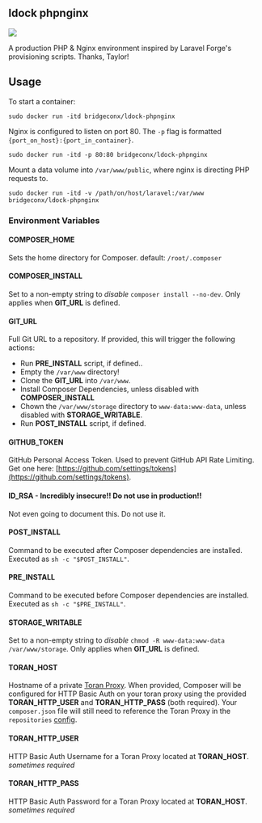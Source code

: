 ## ldock phpnginx

![](http://dockeri.co/image/bridgeconx/ldock-phpnginx)

A production PHP & Nginx environment inspired by Laravel Forge's provisioning scripts. Thanks, Taylor!

## Usage

To start a container:

```
sudo docker run -itd bridgeconx/ldock-phpnginx
```

Nginx is configured to listen on port 80. The `-p` flag is formatted `{port_on_host}:{port_in_container}`.

```
sudo docker run -itd -p 80:80 bridgeconx/ldock-phpnginx
```

Mount a data volume into `/var/www/public`, where nginx is directing PHP requests to.

```
sudo docker run -itd -v /path/on/host/laravel:/var/www bridgeconx/ldock-phpnginx
```

### Environment Variables

#### **COMPOSER_HOME**

Sets the home directory for Composer. default: `/root/.composer`

#### **COMPOSER_INSTALL**

Set to a non-empty string to *disable* `composer install --no-dev`. Only applies when **GIT_URL** is defined.

#### **GIT_URL**

Full Git URL to a repository. If provided, this will trigger the following actions:

- Run **PRE_INSTALL** script, if defined..
- Empty the `/var/www` directory!
- Clone the **GIT_URL** into `/var/www`.
- Install Composer Dependencies, unless disabled with **COMPOSER_INSTALL**
- Chown the `/var/www/storage` directory to `www-data:www-data`, unless disabled with **STORAGE_WRITABLE**.
- Run **POST_INSTALL** script, if defined.

#### **GITHUB_TOKEN**

GitHub Personal Access Token. Used to prevent GitHub API Rate Limiting. Get one here: [https://github.com/settings/tokens](https://github.com/settings/tokens).

#### **ID_RSA** - Incredibly insecure!! Do not use in production!!

Not even going to document this. Do not use it.

#### **POST_INSTALL**

Command to be executed after Composer dependencies are installed. Executed as `sh -c "$POST_INSTALL"`.

#### **PRE_INSTALL**

Command to be executed before Composer dependencies are installed. Executed as `sh -c "$PRE_INSTALL"`.

#### **STORAGE_WRITABLE**

Set to a non-empty string to *disable* `chmod -R www-data:www-data /var/www/storage`. Only applies when **GIT_URL** is defined.

#### **TORAN_HOST**

Hostname of a private [Toran Proxy](https://toranproxy.com/). When provided, Composer will be configured for HTTP Basic Auth on your toran proxy using the provided **TORAN_HTTP_USER** and **TORAN_HTTP_PASS** (both required). Your `composer.json` file will still need to reference the Toran Proxy in the `repositories` [config](https://getcomposer.org/doc/articles/handling-private-packages-with-satis.md#setup).

#### **TORAN_HTTP_USER**

HTTP Basic Auth Username for a Toran Proxy located at **TORAN_HOST**. *sometimes required*

#### **TORAN_HTTP_PASS**

HTTP Basic Auth Password for a Toran Proxy located at **TORAN_HOST**. *sometimes required*
